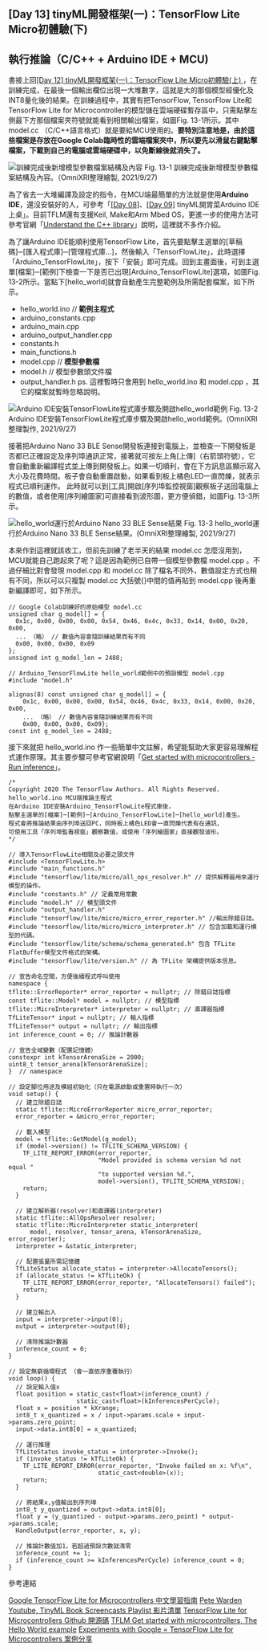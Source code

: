 ## [Day 13] tinyML開發框架(一)：TensorFlow Lite Micro初體驗(下) 

## 執行推論（C/C++ + Arduino IDE + MCU)

書接上回[[Day 12] tinyML開發框架(一)：TensorFlow Lite Micro初體驗(上) ](https://ithelp.ithome.com.tw/articles/10272320)，在訓練完成，在最後一個輸出欄位出現一大堆數字，這就是大的那個模型經優化及INT8量化後的結果。在訓練過程中，其實有把TensorFlow, TensorFlow Lite和TensorFlow Lite for Microcontroller的模型儲在雲端硬碟暫存區中，只需點擊左側最下方那個檔案夾符號就能看到相關輸出檔案，如圖Fig. 13-1所示。其中 model.cc （C/C++語言格式）就是要給MCU使用的。**要特別注意地是，由於這些檔案是存放在Google Colab臨時性的雲端檔案夾中，所以要先以滑鼠右鍵點擊檔案，下載到自己的電腦或雲端硬碟中，以免斷線後就消失了。**

![訓練完成後新增模型參數檔案結構及內容](https://1.bp.blogspot.com/-vbUx0oWi3DM/YVHNw4aHcBI/AAAAAAAAExc/BtwjF8jEiTo8-1S8NKcIVOxIq0V82LgzgCLcBGAsYHQ/s1658/iThome_Day_13_Fig_01.jpg)
Fig. 13-1 訓練完成後新增模型參數檔案結構及內容。（OmniXRI整理繪製, 2021/9/27)

為了省去一大堆編譯及設定的指令，在MCU端最簡單的方法就是使用**Arduino IDE**，還沒安裝好的人，可參考「[[Day 08]](https://ithelp.ithome.com.tw/articles/10269200)、[[Day 09]](https://ithelp.ithome.com.tw/articles/10269745) tinyML開胃菜Arduino IDE上桌」。目前TFLM還有支援Keil, Make和Arm Mbed OS，更進一步的使用方法可參考官網「[Understand the C++ library](https://www.tensorflow.org/lite/microcontrollers/library?hl=zh-tw)」說明，這裡就不多作介紹。

為了讓Arduino IDE能順利使用TensorFlow Lite，首先要點擊主選單的[草稿碼]─[匯入程式庫]─[管理程式庫...]，然後輸入「TensorFlowLite」，此時選擇「Arduino_TensorFlowLite」，按下「安裝」即可完成。回到主畫面後，可到主選單[檔案]─[範例]下檢查一下是否已出現[Arduino_TensorFlowLite]選項，如圖Fig. 13-2所示。當點下[hello_world]就會自動產生完整範例及所需配套檔案，如下所示。
* hello_world.ino // **範例主程式**
* arduino_constants.cpp
* arduino_main.cpp
* arduino_output_handler.cpp
* constants.h
* main_functions.h
* model.cpp // **模型參數檔**
* model.h   // 模型參數頭文件檔
* output_handler.h
ps. 這裡暫時只會用到 hello_world.ino 和 model.cpp ，其它的檔案就暫時忽略說明。

![Arduino IDE安裝TensorFlowLite程式庫步驟及開啟hello_world範例](https://1.bp.blogspot.com/-pr7b_PkELXs/YVHNwm2QGRI/AAAAAAAAExY/5zYTyKNIXcAe1okmU-5V_Mnfe2Nk6JkMwCLcBGAsYHQ/s1658/iThome_Day_13_Fig_02.jpg)
Fig. 13-2 Arduino IDE安裝TensorFlowLite程式庫步驟及開啟hello_world範例。(OmniXRI整理製作, 2021/9/27)

接著把Arduino Nano 33 BLE Sense開發板連接到電腦上，並檢查一下開發板是否都已正確設定及序列埠通訊正常，接著就可按左上角[上傳]（右箭頭符號），它會自動重新編譯程式並上傳到開發板上。如果一切順利，會在下方訊息區顯示寫入大小及花費時間。板子會自動重置啟動，如果看到板上橘色LED一直閃爍，就表示程式已順利運作。 此時就可以到[工具]開啟[序列埠監控視窗]觀察板子送回電腦上的數值，或者使用[序列繪圖家]可直接看到波形圖，更方便偵錯，如圖Fig. 13-3所示。

![hello_world運行於Arduino Nano 33 BLE Sense結果](https://1.bp.blogspot.com/-ENGVVSFMMFI/YVHNwzgFwqI/AAAAAAAAExg/O3MZ5S4GcXQyKqRNwrfR46-G-NVcL-S8gCLcBGAsYHQ/s1658/iThome_Day_13_Fig_03.jpg)
Fig. 13-3 hello_world運行於Arduino Nano 33 BLE Sense結果。(OmniXRI整理繪製, 2021/9/27)

本來作到這裡就該收工，但前先訓練了老半天的結果 model.cc 怎麼沒用到，MCU就能自己跑起來了呢？這是因為範例已自帶一個模型參數檔 model.cpp 。不過仔細比對會發現 model.cpp 和 model.cc 除了檔名不同外，數值設定方式也稍有不同，所以可以只複製 model.cc 大括號{}中間的值再貼到 model.cpp 後再重新編譯即可，如下所示。

```
// Google Colab訓練好的原始模型 model.cc
unsigned char g_model[] = {
  0x1c, 0x00, 0x00, 0x00, 0x54, 0x46, 0x4c, 0x33, 0x14, 0x00, 0x20, 0x00,
  ... （略） // 數值內容會隨訓練結果而有不同
  0x00, 0x00, 0x00, 0x09
};
unsigned int g_model_len = 2488;
```

```
// Arduino_TensorFlowLite hello_world範例中的預設模型 model.cpp
#include "model.h"

alignas(8) const unsigned char g_model[] = {
    0x1c, 0x00, 0x00, 0x00, 0x54, 0x46, 0x4c, 0x33, 0x14, 0x00, 0x20, 0x00,
    ... （略） // 數值內容會隨訓練結果而有不同
    0x00, 0x00, 0x00, 0x09};
const int g_model_len = 2488;
```

接下來就把 hello_world.ino 作一些簡單中文註解，希望能幫助大家更容易理解程式運作原理。其主要步驟可參考官網說明「[Get started with microcontrollers - Run inference](https://www.tensorflow.org/lite/microcontrollers/get_started_low_level?hl=zh-tw)」。

```
/*  
Copyright 2020 The TensorFlow Authors. All Rights Reserved.
hello_world.ino MCU端推論主程式
在Arduino IDE安裝Arduino_TensorFlowLite程式庫後，
點擊主選單的[檔案]─[範例]─[Arduino_TensorFlowLite]─[hello_world]產生。
程式會將推論結果由序列埠送回PC，同時板上橘色LED會一直閃爍代表有在通訊，
可使用工具「序列埠監看視窗」觀察數值，或使用「序列繪圖家」直接觀發波形。
*/

// 導入TensorFlowLite相關及必要之頭文件
#include <TensorFlowLite.h> 
#include "main_functions.h"
#include "tensorflow/lite/micro/all_ops_resolver.h" // 提供解釋器用來運行模型的操作。
#include "constants.h" // 定義常用常數
#include "model.h" // 模型頭文件
#include "output_handler.h"
#include "tensorflow/lite/micro/micro_error_reporter.h" //輸出除錯日誌。
#include "tensorflow/lite/micro/micro_interpreter.h" // 包含加載和運行模型的代碼。
#include "tensorflow/lite/schema/schema_generated.h" 包含 TFLite FlatBuffer模型文件格式的架構。
#include "tensorflow/lite/version.h" // 為 TFLite 架構提供版本信息。

// 宣告命名空間，方便後續程式呼叫使用
namespace {
tflite::ErrorReporter* error_reporter = nullptr; // 除錯日誌指標
const tflite::Model* model = nullptr; // 模型指標
tflite::MicroInterpreter* interpreter = nullptr; // 直譯器指標
TfLiteTensor* input = nullptr; // 輸人指標
TfLiteTensor* output = nullptr; // 輸出指標
int inference_count = 0; // 推論計數器

// 宣告全域變數（配置記憶體）
constexpr int kTensorArenaSize = 2000; 
uint8_t tensor_arena[kTensorArenaSize];
}  // namespace

// 設定腳位用途及模組初始化（只在電源啟動或重置時執行一次）
void setup() {
  // 建立除錯日誌
  static tflite::MicroErrorReporter micro_error_reporter;
  error_reporter = &micro_error_reporter; 

  // 載入模型
  model = tflite::GetModel(g_model);
  if (model->version() != TFLITE_SCHEMA_VERSION) {
    TF_LITE_REPORT_ERROR(error_reporter,
                         "Model provided is schema version %d not equal "
                         "to supported version %d.",
                         model->version(), TFLITE_SCHEMA_VERSION);
    return;
  }

  // 建立解析器(resolver)和直譯器(interpreter)
  static tflite::AllOpsResolver resolver; 
  static tflite::MicroInterpreter static_interpreter(
      model, resolver, tensor_arena, kTensorArenaSize, error_reporter);
  interpreter = &static_interpreter;
  
  // 配置張量所需記憶體
  TfLiteStatus allocate_status = interpreter->AllocateTensors();  
  if (allocate_status != kTfLiteOk) {
    TF_LITE_REPORT_ERROR(error_reporter, "AllocateTensors() failed");
    return;
  }

  // 建立輸出入
  input = interpreter->input(0);
  output = interpreter->output(0);

  // 清除推論計數器
  inference_count = 0;
}

// 設定無窮循環程式 （會一直依序重覆執行）
void loop() {
  // 設定輸入值x
  float position = static_cast<float>(inference_count) /
                   static_cast<float>(kInferencesPerCycle);                   
  float x = position * kXrange;
  int8_t x_quantized = x / input->params.scale + input->params.zero_point;
  input->data.int8[0] = x_quantized;

  // 運行推理
  TfLiteStatus invoke_status = interpreter->Invoke();  
  if (invoke_status != kTfLiteOk) {
    TF_LITE_REPORT_ERROR(error_reporter, "Invoke failed on x: %f\n",
                         static_cast<double>(x));
    return;
  }

  // 將結果x,y值輸出到序列埠
  int8_t y_quantized = output->data.int8[0];
  float y = (y_quantized - output->params.zero_point) * output->params.scale;
  HandleOutput(error_reporter, x, y);

  // 推論計數值加1，若超過預設次數就清零
  inference_count += 1;  
  if (inference_count >= kInferencesPerCycle) inference_count = 0;
}
```

參考連結

[Google TensorFlow Lite for Microcontrollers 中文學習指南](https://www.tensorflow.org/lite/microcontrollers?hl=zh-tw)
[Pete Warden Youtube, TinyML Book Screencasts Playlist 影片清單](https://youtu.be/Fdt9xunlyCQ?list=PLtT1eAdRePYoovXJcDkV9RdabZ33H6Di0)
[TensorFlow Lite for Microcontrollers Github 開源碼](https://github.com/tensorflow/tflite-micro)
[TFLM Get started with microcontrollers, The Hello World example](https://www.tensorflow.org/lite/microcontrollers/get_started_low_level?hl=zh-tw)
[Experiments with Google = TensorFlow Lite for Microcontrollers 案例分享](https://experiments.withgoogle.com/collection/tfliteformicrocontrollers)
